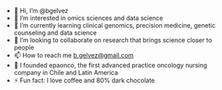 - 👋 Hi, I’m @bgelvez
- 👀 I’m interested in omics sciences and data science
- 🌱 I’m currently learning clinical genomics, precision medicine, genetic counseling and data science
- 💞️ I’m looking to collaborate on research that brings science closer to people
- 📫 How to reach me b.gelvez@gmail.com 
- 🪽 I founded epaonco, the first advanced practice oncology nursing company in Chile and Latin America
- ⚡ Fun fact: I love coffee and 80% dark chocolate


<!---
bgelvez/bgelvez is a ✨ special ✨ repository because its `README.md` (this file) appears on your GitHub profile.
You can click the Preview link to take a look at your changes.
--->
